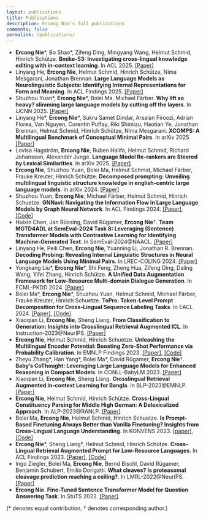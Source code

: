 ```yaml
---
layout: publications
title: Publications
description: Ercong Nie's full publications
comments: false
permalink: /publications/
---
```

- **Ercong Nie**\*, Bo Shao\*, Zifeng Ding, Mingyang Wang, Helmut Schmid, Hinrich Schütze. **Bmike-53: Investigating cross-lingual knowledge editing with in-context learning**. In ACL 2025. [[Paper]](https://arxiv.org/pdf/2406.17764)
- Linyang He, **Ercong Nie**, Helmut Schmid, Hinrich Schütze, Nima Mesgarani, Jonathan Brennan. **Large Language Models as Neurolinguistic Subjects: Identifying Internal Representations for Form and Meaning**. In ACL Findings 2025. [[Paper]](https://arxiv.org/pdf/2411.07533)
- Shuzhou Yuan\*, **Ercong Nie**\*, Bolei Ma, Michael Färber. **Why lift so heavy? slimming large language models by cutting off the layers**. In IJCNN 2025. [[Paper]](https://arxiv.org/pdf/2402.11700)
- Linyang He\*, **Ercong Nie**\*, Sukru Samet Dindar, Arsalan Firoozi, Adrian Florea, Van Nguyen, Corentin Puffay, Riki Shimizu, Haotian Ye, Jonathan Brennan, Helmut Schmid, Hinrich Schütze, Nima Mesgarani. **XCOMPS: A Multilingual Benchmark of Conceptual Minimal Pairs**. In arXiv 2025. [[Paper]](https://arxiv.org/pdf/2502.19737)
- Lovisa Hagström, **Ercong Nie**, Ruben Halifa, Helmut Schmid, Richard Johansson, Alexander Junge. **Language Model Re-rankers are Steered by Lexical Similarities**. In arXiv 2025. [[Paper]](https://arxiv.org/pdf/2502.17036)
- **Ercong Nie**, Shuzhou Yuan, Bolei Ma, Helmut Schmid, Michael Färber, Frauke Kreuter, Hinrich Schütze. **Decomposed prompting: Unveiling multilingual linguistic structure knowledge in english-centric large language models**. In arXiv 2024. [[Paper]](https://arxiv.org/pdf/2402.18397)
- Shuzhou Yuan, **Ercong Nie**, Michael Färber, Helmut Schmid, Hinrich Schuetze. **GNNavi: Navigating the Information Flow in Large Language Models by Graph Neural Network**. In ACL Findings 2024. [[Paper]](https://aclanthology.org/2024.findings-acl.237.pdf), [[Code]](https://github.com/ShuzhouYuan/GNNavi)
- Huixin Chen, Jan Büssing, David Rügamer, **Ercong Nie**&dagger;. **Team MGTD4ADL at SemEval-2024 Task 8: Leveraging (Sentence) Transformer Models with Contrastive Learning for Identifying Machine-Generated Text**. In SemEval-2024@NAACL. [[Paper]](https://aclanthology.org/2024.semeval-1.245.pdf)
- Linyang He, Peili Chen, **Ercong Nie**, Yuanning Li, Jonathan R. Brennan. **Decoding Probing: Revealing Internal Linguistic Structures in Neural Language Models Using Minimal Pairs**. In LREC-COLING 2024. [[Paper]](https://aclanthology.org/2024.lrec-main.402.pdf)
- Yongkang Liu\*, **Ercong Nie**\*, Shi Feng, Zheng Hua, Zifeng Ding, Daling Wang, Yifei Zhang, Hinrich Schütze. **A Unified Data Augmentation Framework for Low-Resource Multi-domain Dialogue Generation**. In ECML-PKDD 2024. [[Paper]](https://link.springer.com/chapter/10.1007/978-3-031-70344-7_10) 
- Bolei Ma\*, **Ercong Nie**\*, Shuzhou Yuan, Helmut Schmid, Michael Färber, Frauke Kreuter, Hinrich Schuetze. **ToPro: Token-Level Prompt Decomposition for Cross-Lingual Sequence Labeling Tasks**. In EACL 2024. [[Paper]](https://aclanthology.org/2024.eacl-long.164.pdf), [[Code]](https://github.com/boleima/ToPro)
- Xiaoqian Li, **Ercong Nie**, Sheng Liang. **From Classification to Generation: Insights into Crosslingual Retrieval Augmented ICL**. In Instruction-2023@NeurIPS. [[Paper]](https://openreview.net/pdf?id=KLPLCXo4aD)
- **Ercong Nie**, Helmut Schmid, Hinrich Schuetze. **Unleashing the Multilingual Encoder Potential: Boosting Zero-Shot Performance via Probability Calibration**. In EMNLP Findings 2023. [[Paper]](https://aclanthology.org/2023.findings-emnlp.1056.pdf), [[Code]](https://github.com/ercong21/calibration)
- Zheyu Zhang\*, Han Yang\*, Bolei Ma\*, David Rügamer, **Ercong Nie**&dagger;. **Baby’s CoThought: Leveraging Large Language Models for Enhanced Reasoning in Compact Models**. In CONLL-BabyLM 2023. [[Paper]](https://aclanthology.org/2023.conll-babylm.13.pdf)
- Xiaoqian Li, **Ercong Nie**, Sheng Liang. **Crosslingual Retrieval Augmented In-context Learning for Bangla**. In BLP-2023@EMNLP. [[Paper]](https://aclanthology.org/2023.banglalp-1.15.pdf)
- **Ercong Nie**, Helmut Schmid, Hinrich Schütze. **Cross-Lingual Constituency Parsing for Middle High German: A Delexicalized Approach**. In ALP-2023@RANLP. [[Paper]](https://aclanthology.org/2023.alp-1.8.pdf)
- Bolei Ma, **Ercong Nie**, Helmut Schmid, Hinrich Schuetze. **Is Prompt-Based Finetuning Always Better than Vanilla Finetuning? Insights from Cross-Lingual Language Understanding**. In KONVENS 2023. [[paper]](https://aclanthology.org/2023.konvens-main.1.pdf), [[Code]](https://github.com/boleima/ProFiT)
- **Ercong Nie**\*, Sheng Liang\*, Helmut Schmid, Hinrich Schütze. **Cross-Lingual Retrieval Augmented Prompt for Low-Resource Languages**. In ACL Findings 2023. [[Paper]](https://aclanthology.org/2023.findings-acl.528.pdf), [[Code]](https://github.com/ercong21/parc)
- Ingo Ziegler, Bolei Ma, **Ercong Nie**, Bernd Bischl, David Rügamer, Benjamin Schubert, Emilio Dorigatti. **What cleaves? Is proteasomal cleavage prediction reaching a ceiling?**. In LMRL-2022@NeurIPS. [[Paper]](https://arxiv.org/pdf/2210.12991)
- **Ercong Nie**. **Fine-Tuned Sentence Transformer Model for Question Answering Task**. In StuTS 2022. [[Paper]](https://www.cip.ifi.lmu.de/~nie/Files/sBERT.pdf)

(\* denotes equal contribution, &dagger; denotes corresponding author.)

